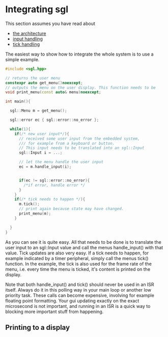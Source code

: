 # Integrating sgl

This section assumes you have read about

- [the architecture](architecture.md)
- [input handling](input_handling.md)
- [tick handling](external_updates.md)

The easiest way to show how to integrate the whole system is to use a simple example.

```cpp
#include <sgl.hpp>

// returns the user menu
constexpr auto get_menu()noexcept;
// outputs the menu on the user display. This function needs to be
void print_menu(const auto& menu)noexcept;

int main(){

  sgl::Menu m = get_menu();

  sgl::error ec { sgl::error::no_error };

  while(1){
    if(/* new user input*/){
      // received some user input from the embedded system, 
      /// for example from a keyboard or button. 
      // This input needs to be translated into an sgl::Input
      sgl::Input i = ...;

      // let the menu handle the user input
      ec = m.handle_input(i);


      if(ec != sgl::error::no_error){
        /*if error, handle error */
      }
    }
    if(/* tick needs to happen */){
      m.tick();
      // print again because state may have changed.
      print_menu(m);
    }

  }
}
```

As you can see it is quite easy. All that needs to be done is to translate the user input to an sgl::Input value and call the menus handle_input() with that value.
Tick updates are also very easy. If a tick needs to happen, for example indicated by a timer peripheral, simply call the menus tick() function. In the example, the tick is also used for the frame rate of the menu, i.e. every time the menu is ticked, it's content is printed on the display.

Note that both handle_input() and tick() should never be used in an ISR itself. Always do it in this polling way in your main loop or another low priority task. These calls can become expensive, involving for example floating point formatting. Your gui updating exactly on the exact microsecond is not important, and running in an ISR is a quick way to blocking more important stuff from happening.

## Printing to a display
